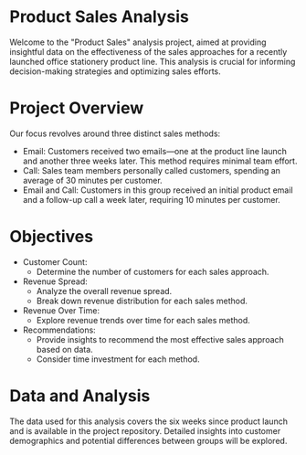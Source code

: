 # Product Sales Analysis
Welcome to the "Product Sales" analysis project, aimed at providing insightful data on the effectiveness of the sales approaches for a recently launched office stationery product line. This analysis is crucial for informing decision-making strategies and optimizing sales efforts.

# Project Overview
Our focus revolves around three distinct sales methods:

- Email: Customers received two emails—one at the product line launch and another three weeks later. This method requires minimal team effort.
- Call: Sales team members personally called customers, spending an average of 30 minutes per customer.
- Email and Call: Customers in this group received an initial product email and a follow-up call a week later, requiring 10 minutes per customer.

# Objectives
- Customer Count:
    - Determine the number of customers for each sales approach.
- Revenue Spread:
    - Analyze the overall revenue spread.
    - Break down revenue distribution for each sales method.
- Revenue Over Time:
    - Explore revenue trends over time for each sales method.
- Recommendations:
    - Provide insights to recommend the most effective sales approach based on data.
    - Consider time investment for each method.
 
# Data and Analysis
The data used for this analysis covers the six weeks since product launch and is available in the project repository. Detailed insights into customer demographics and potential differences between groups will be explored.

